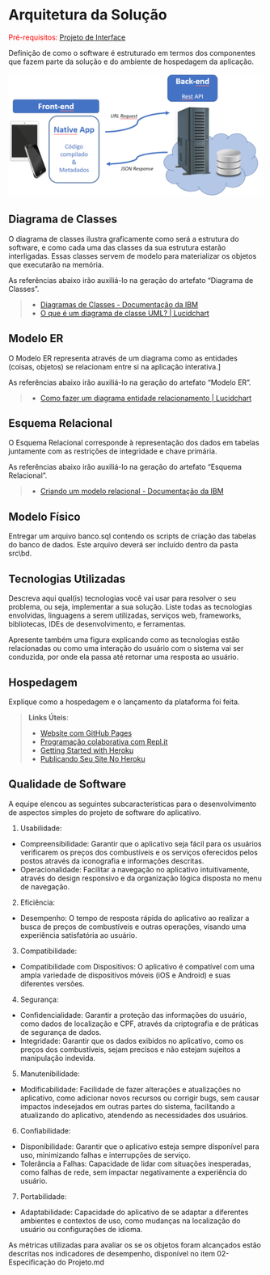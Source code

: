 # Arquitetura da Solução

<span style="color:red">Pré-requisitos: <a href="3-Projeto de Interface.md"> Projeto de Interface</a></span>

Definição de como o software é estruturado em termos dos componentes que fazem parte da solução e do ambiente de hospedagem da aplicação.

![Arquitetura da Solução](img/02-mob-arch.png)

## Diagrama de Classes

O diagrama de classes ilustra graficamente como será a estrutura do software, e como cada uma das classes da sua estrutura estarão interligadas. Essas classes servem de modelo para materializar os objetos que executarão na memória.

As referências abaixo irão auxiliá-lo na geração do artefato “Diagrama de Classes”.

> - [Diagramas de Classes - Documentação da IBM](https://www.ibm.com/docs/pt-br/rational-soft-arch/9.6.1?topic=diagrams-class)
> - [O que é um diagrama de classe UML? | Lucidchart](https://www.lucidchart.com/pages/pt/o-que-e-diagrama-de-classe-uml)

## Modelo ER

O Modelo ER representa através de um diagrama como as entidades (coisas, objetos) se relacionam entre si na aplicação interativa.]

As referências abaixo irão auxiliá-lo na geração do artefato “Modelo ER”.

> - [Como fazer um diagrama entidade relacionamento | Lucidchart](https://www.lucidchart.com/pages/pt/como-fazer-um-diagrama-entidade-relacionamento)

## Esquema Relacional

O Esquema Relacional corresponde à representação dos dados em tabelas juntamente com as restrições de integridade e chave primária.
 
As referências abaixo irão auxiliá-lo na geração do artefato “Esquema Relacional”.

> - [Criando um modelo relacional - Documentação da IBM](https://www.ibm.com/docs/pt-br/cognos-analytics/10.2.2?topic=designer-creating-relational-model)

## Modelo Físico

Entregar um arquivo banco.sql contendo os scripts de criação das tabelas do banco de dados. Este arquivo deverá ser incluído dentro da pasta src\bd.

## Tecnologias Utilizadas

Descreva aqui qual(is) tecnologias você vai usar para resolver o seu problema, ou seja, implementar a sua solução. Liste todas as tecnologias envolvidas, linguagens a serem utilizadas, serviços web, frameworks, bibliotecas, IDEs de desenvolvimento, e ferramentas.

Apresente também uma figura explicando como as tecnologias estão relacionadas ou como uma interação do usuário com o sistema vai ser conduzida, por onde ela passa até retornar uma resposta ao usuário.

## Hospedagem

Explique como a hospedagem e o lançamento da plataforma foi feita.

> **Links Úteis**:
>
> - [Website com GitHub Pages](https://pages.github.com/)
> - [Programação colaborativa com Repl.it](https://repl.it/)
> - [Getting Started with Heroku](https://devcenter.heroku.com/start)
> - [Publicando Seu Site No Heroku](http://pythonclub.com.br/publicando-seu-hello-world-no-heroku.html)

## Qualidade de Software

A equipe elencou as seguintes subcaracterísticas para o desenvolvimento de aspectos simples do projeto de software do aplicativo. 
1.	Usabilidade:

- Compreensibilidade: Garantir que o aplicativo seja fácil para os usuários verificarem os preços dos combustíveis e os serviços oferecidos pelos postos através da iconografia e informações descritas.
- Operacionalidade: Facilitar a navegação no aplicativo intuitivamente, através do design responsivo e da organização lógica disposta no menu de navegação.

2.	Eficiência:

- Desempenho: O tempo de resposta rápida do aplicativo ao realizar a busca de preços de combustíveis e outras operações, visando uma experiência satisfatória ao usuário. 
3. Compatibilidade:
- Compatibilidade com Dispositivos: O aplicativo é compatível com uma ampla variedade de dispositivos móveis (iOS e Android) e suas diferentes versões.
4. Segurança:
- Confidencialidade: Garantir a proteção das informações do usuário, como dados de localização e CPF, através da criptografia e de práticas de segurança de dados. 
- Integridade: Garantir que os dados exibidos no aplicativo, como os preços dos combustíveis, sejam precisos e não estejam sujeitos a manipulação indevida.
5. Manutenibilidade:
- Modificabilidade: Facilidade de fazer alterações e atualizações no aplicativo, como adicionar novos recursos ou corrigir bugs, sem causar impactos indesejados em outras partes do sistema, facilitando a atualizando do aplicativo, atendendo as necessidades dos usuários. 
6. Confiabilidade:
- Disponibilidade: Garantir que o aplicativo esteja sempre disponível para uso, minimizando falhas e interrupções de serviço.
- Tolerância a Falhas: Capacidade de lidar com situações inesperadas, como falhas de rede, sem impactar negativamente a experiência do usuário.
7. Portabilidade:
- Adaptabilidade: Capacidade do aplicativo de se adaptar a diferentes ambientes e contextos de uso, como mudanças na localização do usuário ou configurações de idioma.

As métricas utilizadas para avaliar os se os objetos foram alcançados estão descritas nos indicadores de desempenho, disponível no item 02-Especificação do Projeto.md

